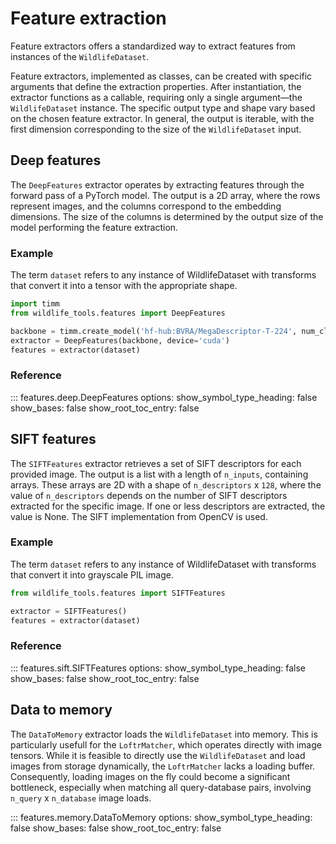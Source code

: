 # Feature extraction
Feature extractors offers a standardized way to extract features from instances of the `WildlifeDataset`.

Feature extractors, implemented as classes, can be created with specific arguments that define the extraction properties. After instantiation, the extractor functions as a callable, requiring only a single argument—the `WildlifeDataset` instance. The specific output type and shape vary based on the chosen feature extractor. In general, the output is iterable, with the first dimension corresponding to the size of the `WildlifeDataset` input.

## Deep features


The `DeepFeatures` extractor operates by extracting features through the forward pass of a PyTorch model. The output is a 2D array, where the rows represent images, and the columns correspond to the embedding dimensions. The size of the columns is determined by the output size of the model performing the feature extraction.

### Example
The term `dataset` refers to any instance of WildlifeDataset with transforms that convert it into a tensor with the appropriate shape.

```Python
import timm
from wildlife_tools.features import DeepFeatures

backbone = timm.create_model('hf-hub:BVRA/MegaDescriptor-T-224', num_classes=0, pretrained=True)
extractor = DeepFeatures(backbone, device='cuda')
features = extractor(dataset)
```

### Reference
::: features.deep.DeepFeatures
    options:
      show_symbol_type_heading: false
      show_bases: false
      show_root_toc_entry: false



## SIFT features
The `SIFTFeatures` extractor retrieves a set of SIFT descriptors for each provided image. The output is a list with a length of `n_inputs`, containing arrays. These arrays are 2D with a shape of `n_descriptors` x `128`, where the value of `n_descriptors` depends on the number of SIFT descriptors extracted for the specific image. If one or less descriptors are extracted, the value is None.  The SIFT implementation from OpenCV is used.

### Example
The term `dataset` refers to any instance of WildlifeDataset with transforms that convert it into grayscale PIL image.

```Python
from wildlife_tools.features import SIFTFeatures

extractor = SIFTFeatures()
features = extractor(dataset)
```


### Reference
::: features.sift.SIFTFeatures
    options:
      show_symbol_type_heading: false
      show_bases: false
      show_root_toc_entry: false



## Data to memory

The `DataToMemory` extractor loads the `WildlifeDataset` into memory. This is particularly usefull for the `LoftrMatcher`, which operates directly with image tensors. While it is feasible to directly use the `WildlifeDataset` and load images from storage dynamically, the `LoftrMatcher` lacks a loading buffer. Consequently, loading images on the fly could become a significant bottleneck, especially when matching all query-database pairs, involving `n_query` x `n_database` image loads.

::: features.memory.DataToMemory
    options:
      show_symbol_type_heading: false
      show_bases: false
      show_root_toc_entry: false